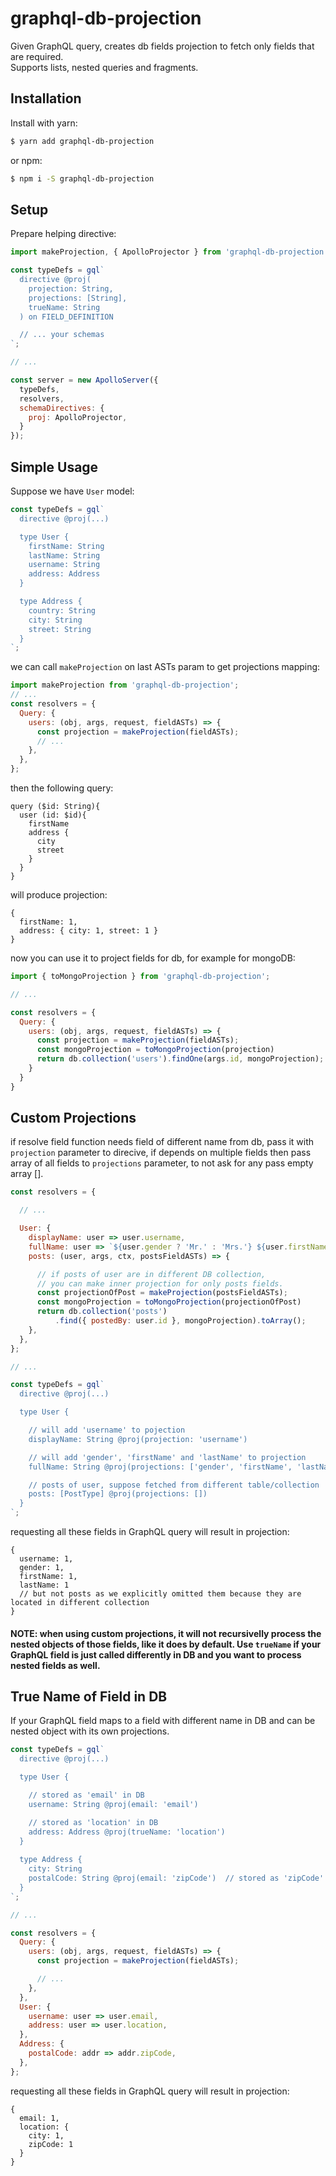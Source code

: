 # graphql-db-projection

Given GraphQL query, creates db fields projection to fetch only fields that are required.
<br/>Supports lists, nested queries and fragments.

## Installation

Install with yarn:

```bash
$ yarn add graphql-db-projection
```

or npm:

```bash
$ npm i -S graphql-db-projection
```

## Setup
Prepare helping directive:

```js
import makeProjection, { ApolloProjector } from 'graphql-db-projection';

const typeDefs = gql`
  directive @proj(
    projection: String,
    projections: [String],
    trueName: String
  ) on FIELD_DEFINITION

  // ... your schemas
`;

// ...

const server = new ApolloServer({
  typeDefs,
  resolvers,
  schemaDirectives: {
    proj: ApolloProjector,
  }
});

```

## Simple Usage
Suppose we have `User` model:
```js
const typeDefs = gql`
  directive @proj(...)

  type User {
    firstName: String
    lastName: String
    username: String
    address: Address
  }

  type Address {
    country: String
    city: String
    street: String
  }
`;
```
we can call `makeProjection` on last ASTs param to get projections mapping:
```js
import makeProjection from 'graphql-db-projection';
// ...
const resolvers = {
  Query: {
    users: (obj, args, request, fieldASTs) => {
      const projection = makeProjection(fieldASTs);
      // ...
    },
  },
};
```
then the following query:
```
query ($id: String){
  user (id: $id){
    firstName
    address {
      city
      street
    }
  }
}
```
will produce projection:
```
{
  firstName: 1,
  address: { city: 1, street: 1 }
}
```
now you can use it to project fields for db, for example for mongoDB:
```js
import { toMongoProjection } from 'graphql-db-projection';

// ...

const resolvers = {
  Query: {
    users: (obj, args, request, fieldASTs) => {
      const projection = makeProjection(fieldASTs);
      const mongoProjection = toMongoProjection(projection)
      return db.collection('users').findOne(args.id, mongoProjection);
    }
  }
}
```

## Custom Projections
if resolve field function needs field of different name from db, pass it with `projection` parameter to direcive, if depends on multiple fields then pass array of all fields to `projections` parameter, to not ask for any pass empty array [].

```js
const resolvers = {

  // ...

  User: {
    displayName: user => user.username,
    fullName: user => `${user.gender ? 'Mr.' : 'Mrs.'} ${user.firstName} ${user.lastName}`,
    posts: (user, args, ctx, postsFieldASTs) => {

      // if posts of user are in different DB collection,
      // you can make inner projection for only posts fields.
      const projectionOfPost = makeProjection(postsFieldASTs);
      const mongoProjection = toMongoProjection(projectionOfPost)
      return db.collection('posts')
          .find({ postedBy: user.id }, mongoProjection).toArray();
    },
  },
};

// ...

const typeDefs = gql`
  directive @proj(...)

  type User {

    // will add 'username' to pojection
    displayName: String @proj(projection: 'username')

    // will add 'gender', 'firstName' and 'lastName' to projection
    fullName: String @proj(projections: ['gender', 'firstName', 'lastName'])

    // posts of user, suppose fetched from different table/collection
    posts: [PostType] @proj(projections: [])
  }
`;
```
requesting all these fields in GraphQL query will result in projection:
```
{ 
  username: 1,
  gender: 1,
  firstName: 1,
  lastName: 1
  // but not posts as we explicitly omitted them because they are located in different collection
}
```

#### NOTE: when using custom projections, it will not recursivelly process the nested objects of those fields, like it does by default. Use `trueName` if your GraphQL field is just called differently in DB and you want to process nested fields as well.

## True Name of Field in DB
If your GraphQL field maps to a field with different name in DB and can be nested object with its own projections.
```js
const typeDefs = gql`
  directive @proj(...)

  type User {

    // stored as 'email' in DB
    username: String @proj(email: 'email')

    // stored as 'location' in DB
    address: Address @proj(trueName: 'location')
  }
  
  type Address {
    city: String
    postalCode: String @proj(email: 'zipCode')  // stored as 'zipCode' in DB
  }
`;

// ...

const resolvers = {
  Query: {
    users: (obj, args, request, fieldASTs) => {
      const projection = makeProjection(fieldASTs);

      // ...
    },
  },
  User: {
    username: user => user.email,
    address: user => user.location,
  },
  Address: {
    postalCode: addr => addr.zipCode,
  },
};
```
requesting all these fields in GraphQL query will result in projection:
```
{
  email: 1,
  location: {
    city: 1,
    zipCode: 1
  }
}
```